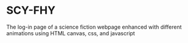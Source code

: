 # SCY-FHY
The log-in page of a science fiction webpage enhanced with different animations using HTML canvas, css, and javascript
